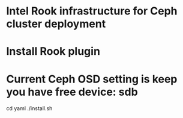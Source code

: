 # Intel Rook infrastructure for Ceph cluster deployment

# Install Rook plugin
# Current Ceph OSD setting is keep you have free device: sdb
cd yaml
./install.sh

